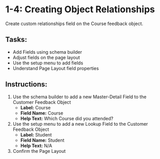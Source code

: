 # 1-4: Creating Object Relationships

Create custom relationships field on the Course feedback object.

## Tasks:
- Add Fields using schema builder
- Adjust fields on the page layout
- Use the setup menu to add fields
- Understand Page Layout field properties



## Instructions:
1. Use the schema builder to add a new Master-Detail Field to the Customer Feedback Object
   - __Label:__ Course
   - __Field Name:__ Course
   - __Help Text:__ Which Course did you attended?
2. Use the setup menu to add a new Lookup Field to the Customer Feedback Object
   - __Label:__ Student
   - __Field Name:__ Student
   - __Help Text:__ N/A
3. Confirm the Page Layout
